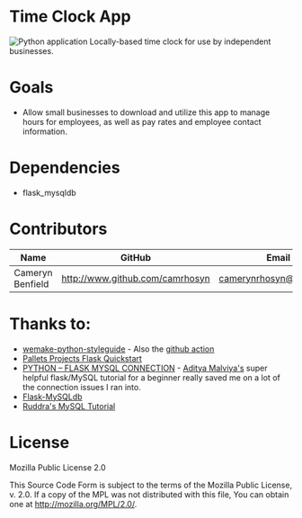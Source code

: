 # Time Clock App
![Python application](https://github.com/camrhosyn/time-clock-app/workflows/Python%20application/badge.svg?branch=master)
Locally-based time clock for use by independent businesses.

# Goals
 - Allow small businesses to download and utilize this app to manage hours for employees, as well as pay rates and employee contact information.

# Dependencies
- flask_mysqldb

# Contributors
Name | GitHub | Email
-----|--------|------
Cameryn Benfield | http://www.github.com/camrhosyn | camerynrhosyn@gmail.com

# Thanks to:
- [wemake-python-styleguide](https://wemake-python-stylegui.de/en/latest/) - Also the [github action](https://github.com/marketplace/actions/wemake-python-styleguide)
- [Pallets Projects Flask Quickstart](https://flask.palletsprojects.com/en/1.1.x/quickstart/)
- [PYTHON – FLASK MYSQL CONNECTION](https://www.codementor.io/@adityamalviya/python-flask-mysql-connection-rxblpje73) - [Aditya Malviya's](https://www.codementor.io/@adityamalviya) super helpful flask/MySQL tutorial for a beginner really saved me on a lot of the connection issues I ran into.
- [Flask-MySQLdb](https://flask-mysqldb.readthedocs.io/en/latest/)
- [Ruddra's MySQL Tutorial](https://ruddra.com/posts/install-mysqlclient-macos/#step-one-install-homebrew)

# License
Mozilla Public License 2.0

This Source Code Form is subject to the terms of the Mozilla Public License, v. 2.0. If a copy of the MPL was not distributed with this file, You can obtain one at http://mozilla.org/MPL/2.0/.
